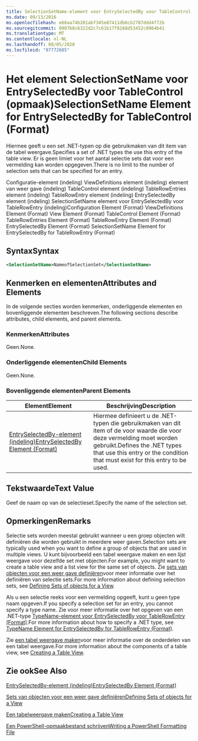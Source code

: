 ```yaml
---
title: SelectionSetName-element voor EntrySelectedBy voor TableControl (indeling) | Microsoft Docs
ms.date: 09/13/2016
ms.openlocfilehash: e68aa74b201abf345e87411db6cb2787ddd4f72b
ms.sourcegitcommit: 0907b8c6322d2c7c61b17f8168d53452c8964b41
ms.translationtype: MT
ms.contentlocale: nl-NL
ms.lasthandoff: 08/05/2020
ms.locfileid: "87772685"
---
```

# <a name="selectionsetname-element-for-entryselectedby-for-tablecontrol-format"></a><span data-ttu-id="71f79-102">Het element SelectionSetName voor EntrySelectedBy voor TableControl (opmaak)</span><span class="sxs-lookup"><span data-stu-id="71f79-102">SelectionSetName Element for EntrySelectedBy for TableControl (Format)</span></span>

<span data-ttu-id="71f79-103">Hiermee geeft u een set .NET-typen op die gebruikmaken van dit item van de tabel weergave.</span><span class="sxs-lookup"><span data-stu-id="71f79-103">Specifies a set of .NET types the use this entry of the table view.</span></span> <span data-ttu-id="71f79-104">Er is geen limiet voor het aantal selectie sets dat voor een vermelding kan worden opgegeven.</span><span class="sxs-lookup"><span data-stu-id="71f79-104">There is no limit to the number of selection sets that can be specified for an entry.</span></span>

<span data-ttu-id="71f79-105">Configuratie-element (indeling) ViewDefinitions element (indeling) element van weer gave (indeling) TableControl element (indeling) TableRowEntries element (indeling) TableRowEntry element (indeling) EntrySelectedBy element (indeling) SelectionSetName element voor EntrySelectedBy voor TableRowEntry (indeling)</span><span class="sxs-lookup"><span data-stu-id="71f79-105">Configuration Element (Format) ViewDefinitions Element (Format) View Element (Format) TableControl Element (Format) TableRowEntries Element (Format) TableRowEntry Element (Format) EntrySelectedBy Element (Format) SelectionSetName Element for EntrySelectedBy for TableRowEntry (Format)</span></span>

## <a name="syntax"></a><span data-ttu-id="71f79-106">Syntax</span><span class="sxs-lookup"><span data-stu-id="71f79-106">Syntax</span></span>

```xml
<SelectionSetName>NameofSelectionSet</SelectionSetName>
```

## <a name="attributes-and-elements"></a><span data-ttu-id="71f79-107">Kenmerken en elementen</span><span class="sxs-lookup"><span data-stu-id="71f79-107">Attributes and Elements</span></span>

<span data-ttu-id="71f79-108">In de volgende secties worden kenmerken, onderliggende elementen en bovenliggende elementen beschreven.</span><span class="sxs-lookup"><span data-stu-id="71f79-108">The following sections describe attributes, child elements, and parent elements.</span></span>

### <a name="attributes"></a><span data-ttu-id="71f79-109">Kenmerken</span><span class="sxs-lookup"><span data-stu-id="71f79-109">Attributes</span></span>

<span data-ttu-id="71f79-110">Geen.</span><span class="sxs-lookup"><span data-stu-id="71f79-110">None.</span></span>

### <a name="child-elements"></a><span data-ttu-id="71f79-111">Onderliggende elementen</span><span class="sxs-lookup"><span data-stu-id="71f79-111">Child Elements</span></span>

<span data-ttu-id="71f79-112">Geen.</span><span class="sxs-lookup"><span data-stu-id="71f79-112">None.</span></span>

### <a name="parent-elements"></a><span data-ttu-id="71f79-113">Bovenliggende elementen</span><span class="sxs-lookup"><span data-stu-id="71f79-113">Parent Elements</span></span>

|<span data-ttu-id="71f79-114">Element</span><span class="sxs-lookup"><span data-stu-id="71f79-114">Element</span></span>|<span data-ttu-id="71f79-115">Beschrijving</span><span class="sxs-lookup"><span data-stu-id="71f79-115">Description</span></span>|
|-------------|-----------------|
|[<span data-ttu-id="71f79-116">EntrySelectedBy-element (indeling)</span><span class="sxs-lookup"><span data-stu-id="71f79-116">EntrySelectedBy Element (Format)</span></span>](./entryselectedby-element-for-tablerowentry-for-tablecontrol-format.md)|<span data-ttu-id="71f79-117">Hiermee definieert u de .NET-typen die gebruikmaken van dit item of de voor waarde die voor deze vermelding moet worden gebruikt.</span><span class="sxs-lookup"><span data-stu-id="71f79-117">Defines the .NET types that use this entry or the condition that must exist for this entry to be used.</span></span>|

## <a name="text-value"></a><span data-ttu-id="71f79-118">Tekstwaarde</span><span class="sxs-lookup"><span data-stu-id="71f79-118">Text Value</span></span>

<span data-ttu-id="71f79-119">Geef de naam op van de selectieset.</span><span class="sxs-lookup"><span data-stu-id="71f79-119">Specify the name of the selection set.</span></span>

## <a name="remarks"></a><span data-ttu-id="71f79-120">Opmerkingen</span><span class="sxs-lookup"><span data-stu-id="71f79-120">Remarks</span></span>

<span data-ttu-id="71f79-121">Selectie sets worden meestal gebruikt wanneer u een groep objecten wilt definiëren die worden gebruikt in meerdere weer gaven.</span><span class="sxs-lookup"><span data-stu-id="71f79-121">Selection sets are typically used when you want to define a group of objects that are used in multiple views.</span></span> <span data-ttu-id="71f79-122">U kunt bijvoorbeeld een tabel weergave maken en een lijst weergave voor dezelfde set met objecten.</span><span class="sxs-lookup"><span data-stu-id="71f79-122">For example, you might want to create a table view and a list view for the same set of objects.</span></span> <span data-ttu-id="71f79-123">Zie [sets van objecten voor een weer gave definiëren](./defining-selection-sets.md)voor meer informatie over het definiëren van selectie sets.</span><span class="sxs-lookup"><span data-stu-id="71f79-123">For more information about defining selection sets, see [Defining Sets of objects for a View](./defining-selection-sets.md).</span></span>

<span data-ttu-id="71f79-124">Als u een selectie reeks voor een vermelding opgeeft, kunt u geen type naam opgeven.</span><span class="sxs-lookup"><span data-stu-id="71f79-124">If you specify a selection set for an entry, you cannot specify a type name.</span></span> <span data-ttu-id="71f79-125">Zie voor meer informatie over het opgeven van een .NET-type [TypeName-element voor EntrySelectedBy voor TableRowEntry (Format)](./typename-element-for-entryselectedby-for-tablecontrol-format.md).</span><span class="sxs-lookup"><span data-stu-id="71f79-125">For more information about how to specify a .NET type, see [TypeName Element for EntrySelectedBy for TableRowEntry (Format)](./typename-element-for-entryselectedby-for-tablecontrol-format.md).</span></span>

<span data-ttu-id="71f79-126">Zie [een tabel weergave maken](./creating-a-table-view.md)voor meer informatie over de onderdelen van een tabel weergave.</span><span class="sxs-lookup"><span data-stu-id="71f79-126">For more information about the components of a table view, see [Creating a Table View](./creating-a-table-view.md).</span></span>

## <a name="see-also"></a><span data-ttu-id="71f79-127">Zie ook</span><span class="sxs-lookup"><span data-stu-id="71f79-127">See Also</span></span>

[<span data-ttu-id="71f79-128">EntrySelectedBy-element (indeling)</span><span class="sxs-lookup"><span data-stu-id="71f79-128">EntrySelectedBy Element (Format)</span></span>](./entryselectedby-element-for-tablerowentry-for-tablecontrol-format.md)

[<span data-ttu-id="71f79-129">Sets van objecten voor een weer gave definiëren</span><span class="sxs-lookup"><span data-stu-id="71f79-129">Defining Sets of objects for a View</span></span>](./defining-selection-sets.md)

[<span data-ttu-id="71f79-130">Een tabelweergave maken</span><span class="sxs-lookup"><span data-stu-id="71f79-130">Creating a Table View</span></span>](./creating-a-table-view.md)

[<span data-ttu-id="71f79-131">Een PowerShell-opmaakbestand schrijven</span><span class="sxs-lookup"><span data-stu-id="71f79-131">Writing a PowerShell Formatting File</span></span>](./writing-a-powershell-formatting-file.md)
